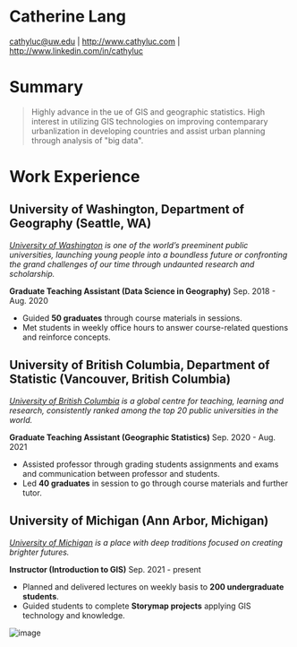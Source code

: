 # Catherine Lang

cathyluc@uw.edu | http://www.cathyluc.com | http://www.linkedin.com/in/cathyluc

# Summary

> Highly advance in the ue of GIS and geographic statistics. High interest in utilizing GIS technologies on improving contemparary urbanlization in developing countries and assist urban planning through analysis of "big data".

# Work Experience

## University of Washington, Department of Geography (Seattle, WA)

*[University of Washington][] is one of the world’s preeminent public universities, launching young people into a boundless future or confronting the grand challenges of our time through undaunted research and scholarship.*

**Graduate Teaching Assistant (Data Science in Geography)**  Sep. 2018 - Aug. 2020

- Guided **50 graduates** through course materials in sessions.
- Met students in weekly office hours to answer course-related questions and reinforce concepts.

## University of British Columbia, Department of Statistic (Vancouver, British Columbia)
*[University of British Columbia][] is a global centre for teaching, learning and research, consistently ranked among the top 20 public universities in the world.*

**Graduate Teaching Assistant (Geographic Statistics)**  Sep. 2020 - Aug. 2021

- Assisted professor through grading students assignments and exams and communication between professor and students.
- Led **40 graduates** in session to go through course materials and further tutor.

## University of Michigan (Ann Arbor, Michigan)
*[University of Michigan][] is a place with deep traditions focused on creating brighter futures.*

**Instructor (Introduction to GIS)**  Sep. 2021 - present

- Planned and delivered lectures on weekly basis to **200 undergraduate students**.
- Guided students to complete **Storymap projects** applying GIS technology and knowledge.

![image](https://img.72qq.com/file/202104/20/a4e648c48a.gif)

[University of Washington]: https://www.washington.edu/
[University of British Columbia]: https://www.ubc.ca/
[University of Michigan]: https://umich.edu/